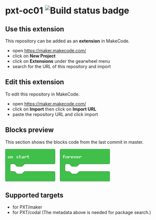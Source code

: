 # pxt-oc01 ![Build status badge](https://github.com/kalbeabbas/pxt-oc01/workflows/MakeCode/badge.svg)



## Use this extension

This repository can be added as an **extension** in MakeCode.

* open https://maker.makecode.com/
* click on **New Project**
* click on **Extensions** under the gearwheel menu
* search for the URL of this repository and import

## Edit this extension

To edit this repository in MakeCode.

* open https://maker.makecode.com/
* click on **Import** then click on **Import URL**
* paste the repository URL and click import

## Blocks preview

This section shows the blocks code from the last commit in master.

![A rendered view of the blocks](https://github.com/kalbeabbas/pxt-oc01/raw/master/.makecode/blocks.png)

## Supported targets

* for PXT/maker
* for PXT/codal
(The metadata above is needed for package search.)

